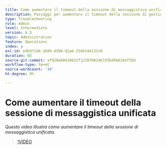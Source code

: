 ```yaml
---
title: Come aumentare il timeout della sessione di messaggistica unificata
description: Passaggi per aumentare il timeout della sessione di gestione utenti per un utente
type: Troubleshooting
role: Admin
level: Intermediate
version: 6.5
topic: Administration
feature: Operations
index: y
exl-id: edb97c88-2689-4508-82a6-256b344133c0
duration: 65
source-git-commit: af928e60410022f12207082467d3bd9b818af59d
workflow-type: tm+mt
source-wordcount: '34'
ht-degree: 0%

---
```



# Come aumentare il timeout della sessione di messaggistica unificata

*Questo video illustra come aumentare il timeout della sessione di messaggistica unificata.*

>[!VIDEO](https://video.tv.adobe.com/v/335503?quality=12&learn=on)
